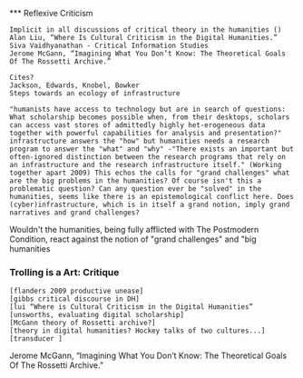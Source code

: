 *** Reflexive Criticism

	

	Implicit in all discussions of critical theory in the humanities ()
	Alan Liu, “Where Is Cultural Criticism in the Digital Humanities.” 
	Siva Vaidhyanathan - Critical Information Studies
	Jerome McGann, “Imagining What You Don’t Know: The Theoretical Goals Of The Rossetti Archive.”
	
	Cites?
	Jackson, Edwards, Knobel, Bowker
	Steps towards an ecology of infrastructure
	
	"humanists have access to technology but are in search of questions: What scholarship becomes possible when, from their desktops, scholars can access vast stores of admittedly highly het-erogeneous data together with powerful capabilities for analysis and presentation?"
	infrastructure answers the "how" but humanities needs a research program to answer the "what" and "why" -"There exists an important but often-ignored distinction between the research programs that rely on an infrastructure and the research infrastructure itself." (Working together apart 2009) This echos the calls for "grand challenges" what are the big problems in the humanities? Of course isn't this a problematic question? Can any question ever be "solved" in the humanities, seems like there is an epistemological conflict here. Does (cyber)infrastructure, which is in itself a grand notion, imply grand narratives and grand challenges?
	
Wouldn't the humanities, being fully afflicted with The Postmodern Condition, react against the notion of "grand challenges" and "big humanities
### Trolling is a Art: Critique
	[flanders 2009 productive unease]
	[gibbs critical discourse in DH]
	[lui “Where is Cultural Criticism in the Digital Humanities”
	[unsworths, evaluating digital scholarship]
	[McGann theory of Rossetti archive?]
	[theory in digital humanities? Hockey talks of two cultures...]
	[transducer ]





Jerome McGann, “Imagining What You Don’t Know: The Theoretical Goals Of The Rossetti Archive.”
